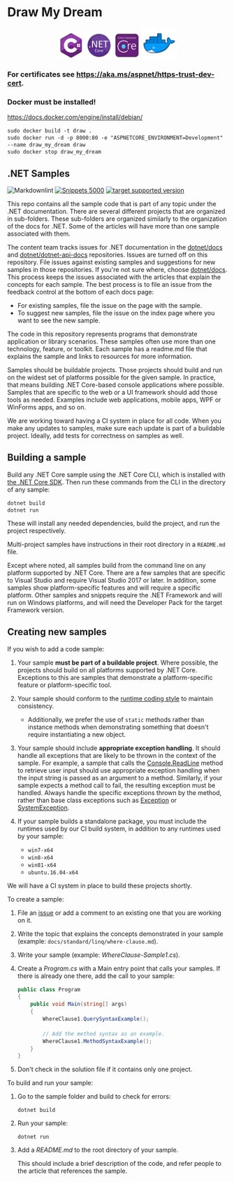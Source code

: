 # Draw My Dream
<p align="center">
<img src='https://github.com/IBRA110/IBRA110/blob/main/images/csharp.png' style="width: 60px; height: 60px;">
<img src='https://github.com/IBRA110/IBRA110/blob/main/images/netCore.png' style="width: 60px; height: 60px;">
<img src='https://github.com/IBRA110/IBRA110/blob/main/images/entityFramework.png' style="width: 60px; height: 60px;">
<img src='https://github.com/IBRA110/IBRA110/blob/main/images/docker.png' style="width: 80px; height: 70px;">
</p>

### For certificates see https://aka.ms/aspnet/https-trust-dev-cert.

### Docker must be installed!

https://docs.docker.com/engine/install/debian/

```console
sudo docker build -t draw .
sudo docker run -d -p 8000:80 -e "ASPNETCORE_ENVIRONMENT=Development" --name draw_my_dream draw
sudo docker stop draw_my_dream
```

## .NET Samples

![Markdownlint](https://github.com/dotnet/samples/workflows/Markdownlint/badge.svg) [![Snippets 5000](https://github.com/dotnet/samples/actions/workflows/build-validation.yml/badge.svg)](https://github.com/dotnet/samples/actions/workflows/build-validation.yml) [![target supported version](https://github.com/dotnet/samples/actions/workflows/version-sweep.yml/badge.svg)](https://github.com/dotnet/samples/actions/workflows/version-sweep.yml)

This repo contains all the sample code that is part of any topic under
the .NET documentation. There are several different projects that
are organized in sub-folders. These sub-folders are organized similarly
to the organization of the docs for .NET. Some of the articles will have more than one sample associated with them.

The content team tracks issues for .NET documentation in the [dotnet/docs](https://github.com/dotnet/docs) and [dotnet/dotnet-api-docs](https://github.com/dotnet/dotnet-api-docs) repositories. Issues are turned off on this repository. File issues against existing samples and suggestions for new samples in those repositories. If you're not sure where, choose [dotnet/docs](https://github.com/dotnet/docs/issues). This process keeps the issues associated with the articles that explain the concepts for each sample. The best process is to file an issue from the feedback control at the bottom of each docs page:

- For existing samples, file the issue on the page with the sample.
- To suggest new samples, file the issue on the index page where you want to see the new sample.

The code in this repository represents programs that demonstrate application or library scenarios. These samples often use more than one technology, feature, or toolkit. Each sample has a readme.md file that explains the sample and links to resources for more information.

Samples should be buildable projects. Those projects should build and
run on the widest set of platforms possible for the given sample. In practice, that means building .NET Core-based console applications where possible. Samples that are specific to the web or a UI framework should add those tools as needed. Examples include web applications, mobile apps, WPF or WinForms apps, and so on.

We are working toward having a CI system in place for all code. When you make any updates to samples, make sure each update is part of a buildable
project. Ideally, add tests for correctness on samples as well.

## Building a sample

Build any .NET Core sample using the .NET Core CLI, which is installed with [the .NET Core SDK](https://www.microsoft.com/net/download). Then run
these commands from the CLI in the directory of any sample:

```console
dotnet build
dotnet run
```

These will install any needed dependencies, build the project, and run
the project respectively.

Multi-project samples have instructions in their root directory in
a `README.md` file.  

Except where noted, all samples build from the command line on
any platform supported by .NET Core. There are a few samples that are
specific to Visual Studio and require Visual Studio 2017 or later. In
addition, some samples show platform-specific features and will require
a specific platform. Other samples and snippets require the .NET Framework
and will run on Windows platforms, and will need the Developer Pack for
the target Framework version.

## Creating new samples

If you wish to add a code sample:

1. Your sample **must be part of a buildable project**. Where possible, the projects should build on all platforms supported by .NET Core. Exceptions to this are samples that demonstrate a platform-specific feature or platform-specific tool.

2. Your sample should conform to the [runtime coding style](https://github.com/dotnet/runtime/blob/main/docs/coding-guidelines/coding-style.md) to maintain consistency.

    - Additionally, we prefer the use of `static` methods rather than instance methods when demonstrating something that doesn't require instantiating a new object.

3. Your sample should include **appropriate exception handling**. It should handle all exceptions that are likely to be thrown in the context of the sample. For example, a sample that calls the [Console.ReadLine](https://docs.microsoft.com/dotnet/api/system.console.readline) method to retrieve user input should use appropriate exception handling when the input string is passed as an argument to a method. Similarly, if your sample expects a method call to fail, the resulting exception must be handled. Always handle the specific exceptions thrown by the method, rather than base class exceptions such as [Exception](https://docs.microsoft.com/dotnet/api/system.exception) or [SystemException](https://docs.microsoft.com/dotnet/api/system.systemexception).

4. If your sample builds a standalone package, you must include the runtimes used by our CI build system, in addition to any runtimes used by your sample:

    - `win7-x64`
    - `win8-x64`
    - `win81-x64`
    - `ubuntu.16.04-x64`

We will have a CI system in place to build these projects shortly.

To create a sample:

1. File an [issue](https://github.com/dotnet/docs/issues) or add a comment to an existing one that you are working on it.
2. Write the topic that explains the concepts demonstrated in your sample (example: `docs/standard/linq/where-clause.md`).
3. Write your sample (example: *WhereClause-Sample1.cs*).
4. Create a *Program.cs* with a Main entry point that calls your samples. If there is already one there, add the call to your sample:

    ```csharp
    public class Program
    {
        public void Main(string[] args)
        {
            WhereClause1.QuerySyntaxExample();

            // Add the method syntax as an example.
            WhereClause1.MethodSyntaxExample();
        }
    }
    ```

5. Don't check in the solution file if it contains only one project.

To build and run your sample:

1. Go to the sample folder and build to check for errors:

    ```console
    dotnet build
    ```

2. Run your sample:

    ```console
    dotnet run
    ```

3. Add a *README.md* to the root directory of your sample.

   This should include a brief description of the code, and refer people to the article that references the sample.